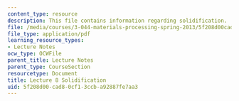 ```yaml
---
content_type: resource
description: This file contains information regarding solidification.
file: /media/courses/3-044-materials-processing-spring-2013/5f208d00cad80cf13ccba92887fe7aa3_MIT3_044S13_Lec08.pdf
file_type: application/pdf
learning_resource_types:
- Lecture Notes
ocw_type: OCWFile
parent_title: Lecture Notes
parent_type: CourseSection
resourcetype: Document
title: Lecture 8 Solidification
uid: 5f208d00-cad8-0cf1-3ccb-a92887fe7aa3
---
```

